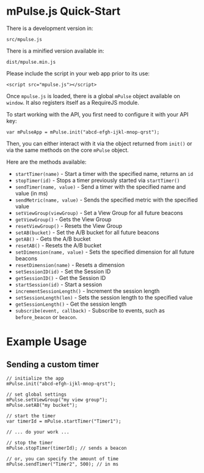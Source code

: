 # mPulse.js Quick-Start

There is a development version in:

    src/mpulse.js

There is a minified version available in:

    dist/mpulse.min.js

Please include the script in your web app prior to its use:

    <script src="mpulse.js"></script>

Once `mpulse.js` is loaded, there is a global `mPulse` object available on `window`.  It also registers itself as a RequireJS module.

To start working with the API, you first need to configure it with your API key:

    var mPulseApp = mPulse.init("abcd-efgh-ijkl-mnop-qrst");

Then, you can either interact with it via the object returned from `init()` or via the same methods on the core `mPulse` object.

Here are the methods available:

* `startTimer(name)` - Start a timer with the specified name, returns an `id`
* `stopTimer(id)` - Stops a timer previously started via `startTimer()`
* `sendTimer(name, value)` - Send a timer with the specified name and value (in ms)
* `sendMetric(name, value)` - Sends the specified metric with the specified value
* `setViewGroup(viewGroup)` - Set a View Group for all future beacons
* `getViewGroup()` - Gets the View Group
* `resetViewGroup()` - Resets the View Group
* `setAB(bucket)` - Set the A/B bucket for all future beacons
* `getAB()` - Gets the A/B bucket
* `resetAB()` - Resets the A/B bucket
* `setDimension(name, value)` - Sets the specified dimension for all future beacons
* `resetDimension(name)` - Resets a dimension
* `setSessionID(id)` - Set the Session ID
* `getSessionID()` - Get the Session ID
* `startSession(id)` - Start a session
* `incrementSessionLength()` - Increment the session length
* `setSessionLength(len)` - Sets the session length to the specified value
* `getSessionLength()` - Get the session length
* `subscribe(event, callback)` - Subscribe to events, such as `before_beacon` or `beacon`.

# Example Usage

## Sending a custom timer

```
// initialize the app
mPulse.init("abcd-efgh-ijkl-mnop-qrst");

// set global settings
mPulse.setViewGroup("my view group");
mPulse.setAB("my bucket");

// start the timer
var timerId = mPulse.startTimer("Timer1");

// ... do your work ...

// stop the timer
mPulse.stopTimer(timerId); // sends a beacon

// or, you can specify the amount of time
mPulse.sendTimer("Timer2", 500); // in ms
```
